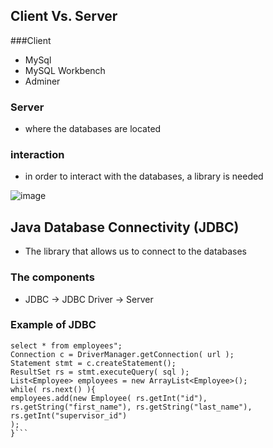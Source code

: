 ## Client Vs. Server
###Client
- MySql
- MySQL Workbench
- Adminer 

### Server
- where the databases are located


### interaction
- in order to interact with the databases, a library is needed

![image](https://github.com/Joshua-Soteras/Website-/assets/100913169/116deb77-bbc5-4321-87f0-e453bbb04b0e)


## Java Database Connectivity (JDBC) 
- The library that allows us to connect to the databases

### The components
- JDBC -> JDBC Driver -> Server

### Example of JDBC
```String sql = "
select * from employees";
Connection c = DriverManager.getConnection( url );
Statement stmt = c.createStatement();
ResultSet rs = stmt.executeQuery( sql );
List<Employee> employees = new ArrayList<Employee>();
while( rs.next() ){
employees.add(new Employee( rs.getInt("id"),
rs.getString("first_name"), rs.getString("last_name"),
rs.getInt("supervisor_id")
);
}```
